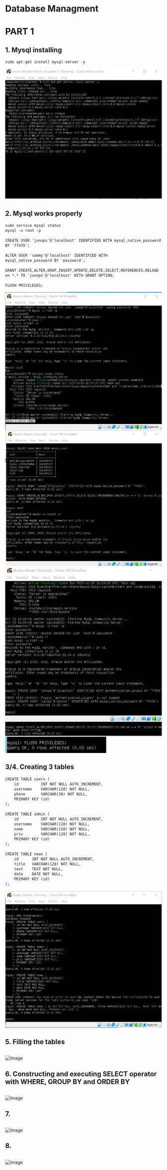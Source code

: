 # Database Managment
# PART 1
## 1. Mysql installing
```
sudo apt-get install mysql-server -y
```
![Image](./screenshots/mysql_install.png)


## 2. Mysql works properly
```
sudo service mysql status
mysql -u root -p

CREATE USER 'junops'@'localhost' IDENTIFIED WITH mysql_native_password BY '77435';

ALTER USER 'sammy'@'localhost' IDENTIFIED WITH
mysql_native_password BY 'password';

GRANT CREATE,ALTER,DROP,INSERT,UPDATE,DELETE,SELECT,REFERENCES,RELOAD on *.* TO 'junops'@'localhost' WITH GRANT OPTION;

FLUSH PRIVILEGES;
```
![Image](./screenshots/mysql_status.png)
![Image](./screenshots/mysql_login.png)
![Image](./screenshots/mysql_createuser.png)
![Image](./screenshots/mysql_grant.png)
![Image](./screenshots/mysql_flush.png)

## 3/4. Creating 3 tables
```
CREATE TABLE users (
    id          INT NOT NULL AUTO_INCREMENT,
    username    VARCHAR(128) NOT NULL,
    phone       VARCHAR(30) NOT NULL,
    PRIMARY KEY (id)
);

CREATE TABLE admin (
    id          INT NOT NULL AUTO_INCREMENT,
    username    VARCHAR(128) NOT NULL,
    name        VARCHAR(128) NOT NULL,
    priv        VARCHAR(128) NOT NULL,
    PRIMARY KEY (id)
);

CREATE TABLE news (
    id      INT NOT NULL AUTO_INCREMENT,
    title   VARCHAR(128) NOT NULL,
    text    TEXT NOT NULL,
    date    DATE NOT NULL,
    PRIMARY KEY (id)
);
```
![Image](./screenshots/database_createtables.png)

## 5. Filling the tables
```

```
![Image]()

## 6. Constructing and executing SELECT operator with WHERE, GROUP BY and ORDER BY
```

```
![Image]()

## 7. 
```

```
![Image]()

## 8. 
```

```
![Image]()